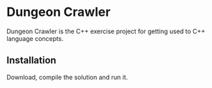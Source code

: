 # Dungeon Crawler

Dungeon Crawler is the C++ exercise project for getting used to C++ language concepts.  

## Installation

Download, compile the solution and run it.
